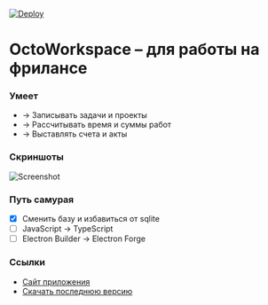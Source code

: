 [![Deploy](https://github.com/uonick/octo-workspace/actions/workflows/blank.yml/badge.svg)](https://github.com/uonick/octo-workspace/actions/workflows/blank.yml)
# OctoWorkspace – для работы на фрилансе

### Умеет
* → Записывать задачи и проекты
* → Рассчитывать время и суммы работ
* → Выставлять счета и акты

### Скриншоты
![Screenshot](https://i.imgur.com/Ocr5ywz.png "Preview")

### Путь самурая
- [x] Сменить базу и избавиться от sqlite
- [ ] JavaScript → TypeScript
- [ ] Electron Builder → Electron Forge

### Ссылки
* [Сайт приложения](https://octows.ru)
* [Скачать последнюю версию](https://github.com/uonick/octo-workspace/releases)
